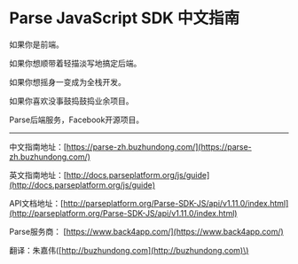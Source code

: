 # Parse JavaScript SDK 中文指南

如果你是前端。

如果你想顺带着轻描淡写地搞定后端。

如果你想摇身一变成为全栈开发。

如果你喜欢没事鼓捣鼓捣业余项目。

Parse后端服务，Facebook开源项目。

---

中文指南地址：[https://parse-zh.buzhundong.com/](https://parse-zh.buzhundong.com/)

英文指南地址：[http://docs.parseplatform.org/js/guide](http://docs.parseplatform.org/js/guide)

API文档地址：[http://parseplatform.org/Parse-SDK-JS/api/v1.11.0/index.html](http://parseplatform.org/Parse-SDK-JS/api/v1.11.0/index.html)

Parse服务商： [https://www.back4app.com/](https://www.back4app.com/)

翻译：朱嘉伟\([http://buzhundong.com](http://buzhundong.com)\)

